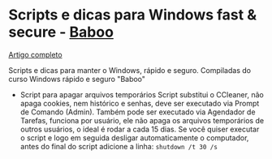  # Scripts e dicas para Windows fast & secure - [**Baboo**](baboo.com.br)
 [Artigo completo](https://www.baboo.com.br/windows-10/conteudo-essencial-windows/script-que-substitui-o-ccleaner/)

Scripts e dicas para manter o Windows, rápido e seguro. Compiladas do curso Windows rápido e seguro "Baboo"

- Script para apagar arquivos temporários
Script substitui o CCleaner, não apaga cookies, nem histórico e senhas, deve ser executado via Prompt de Comando (Admin).
Também pode ser executado via Agendador de Tarefas, funciona por usuário, ele não apaga os arquivos temporários de outros usuários, o ideal é rodar a cada 15 dias.
Se você quiser executar o script e logo em seguida desligar automaticamente o computador, antes do final do script adicione a linha: ```shutdown /t 30 /s```
